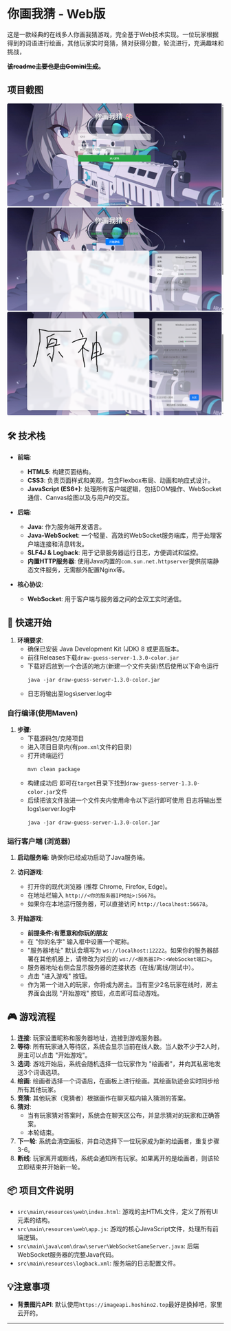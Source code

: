 # 你画我猜 - Web版

这是一款经典的在线多人你画我猜游戏，完全基于Web技术实现。一位玩家根据得到的词语进行绘画，其他玩家实时竞猜，猜对获得分数，轮流进行，充满趣味和挑战，

**~~该readme主要也是由Gemini生成~~。**
## 项目截图

![](img/image.png)
![](img/image-1.png)
![](img/image-2.png)

## 🛠️ 技术栈

*   **前端**:
    *   **HTML5**: 构建页面结构。
    *   **CSS3**: 负责页面样式和美观，包含Flexbox布局、动画和响应式设计。
    *   **JavaScript (ES6+)**: 处理所有客户端逻辑，包括DOM操作、WebSocket通信、Canvas绘图以及与用户的交互。

*   **后端**:
    *   **Java**: 作为服务端开发语言。
    *   **Java-WebSocket**: 一个轻量、高效的WebSocket服务端库，用于处理客户端连接和消息转发。
    *   **SLF4J & Logback**: 用于记录服务器运行日志，方便调试和监控。
    *   **内置HTTP服务器**: 使用Java内置的`com.sun.net.httpserver`提供前端静态文件服务，无需额外配置Nginx等。

*   **核心协议**:
    *   **WebSocket**: 用于客户端与服务器之间的全双工实时通信。

## 🚀 快速开始

1.  **环境要求**:
    *   确保已安装 Java Development Kit (JDK) 8 或更高版本。
    *   前往Releases下载`draw-guess-server-1.3.0-color.jar`
    *   下载好后放到一个合适的地方(新建一个文件夹装)然后使用以下命令运行
        ```
        java -jar draw-guess-server-1.3.0-color.jar
        ```
    *   日志将输出至logs\server.log中
### 自行编译(使用Maven)
1.  **步骤**:
    *   下载源码包/克隆项目
    *   进入项目目录内(有`pom.xml`文件的目录)
    *   打开终端运行
        ```
        mvn clean package
        ```
    *   构建成功后 即可在`target`目录下找到`draw-guess-server-1.3.0-color.jar`文件
    *   后续把该文件放进一个文件夹内使用命令以下运行即可使用 日志将输出至logs\server.log中
        ```
        java -jar draw-guess-server-1.3.0-color.jar
        ```

### 运行客户端 (浏览器)

1.  **启动服务端**: 确保你已经成功启动了Java服务端。

2.  **访问游戏**:
    *   打开你的现代浏览器 (推荐 Chrome, Firefox, Edge)。
    *   在地址栏输入 `http://<你的服务器IP地址>:56678`。
    *   如果你在本地运行服务器，可以直接访问 `http://localhost:56678`。

3.  **开始游戏**:
    *   **前提条件:有愿意和你玩的朋友**
    *   在 "你的名字" 输入框中设置一个昵称。
    *   "服务器地址" 默认会填写为 `ws://localhost:12222`。如果你的服务器部署在其他机器上，请修改为对应的 `ws://<服务器IP>:<WebSocket端口>`。
    *   服务器地址右侧会显示服务器的连接状态（在线/离线/测试中）。
    *   点击 "进入游戏" 按钮。
    *   作为第一个进入的玩家，你将成为房主。当有至少2名玩家在线时，房主界面会出现 "开始游戏" 按钮，点击即可启动游戏。

## 🎮 游戏流程

1.  **连接**: 玩家设置昵称和服务器地址，连接到游戏服务器。
2.  **等待**: 所有玩家进入等待区，系统会显示当前在线人数。当人数不少于2人时，房主可以点击 "开始游戏"。
3.  **选词**: 游戏开始后，系统会随机选择一位玩家作为 "绘画者"，并向其私密地发送3个词语选项。
4.  **绘画**: 绘画者选择一个词语后，在画板上进行绘画。其绘画轨迹会实时同步给所有其他玩家。
5.  **竞猜**: 其他玩家（竞猜者）根据画作在聊天框内输入猜测的答案。
6.  **猜对**:
    *   当有玩家猜对答案时，系统会在聊天区公布，并显示猜对的玩家和正确答案。
    *   本轮结束。
7.  **下一轮**: 系统会清空画板，并自动选择下一位玩家成为新的绘画者，重复步骤3-6。
8.  **断线**: 玩家离开或断线，系统会通知所有玩家。如果离开的是绘画者，则该轮立即结束并开始新一轮。

## 📦 项目文件说明

*   `src\main\resources\web\index.html`: 游戏的主HTML文件，定义了所有UI元素的结构。
*   `src\main\resources\web\app.js`: 游戏的核心JavaScript文件，处理所有前端逻辑。
*   `src\main\java\com\draw\server\WebSocketGameServer.java`: 后端WebSocket服务器的完整Java代码。
*   `src\main\resources\logback.xml`: 服务端的日志配置文件。

## 💡注意事项

*   **背景图片API**: 默认使用`https://imageapi.hoshino2.top`最好是换掉吧，家里云开的。

---